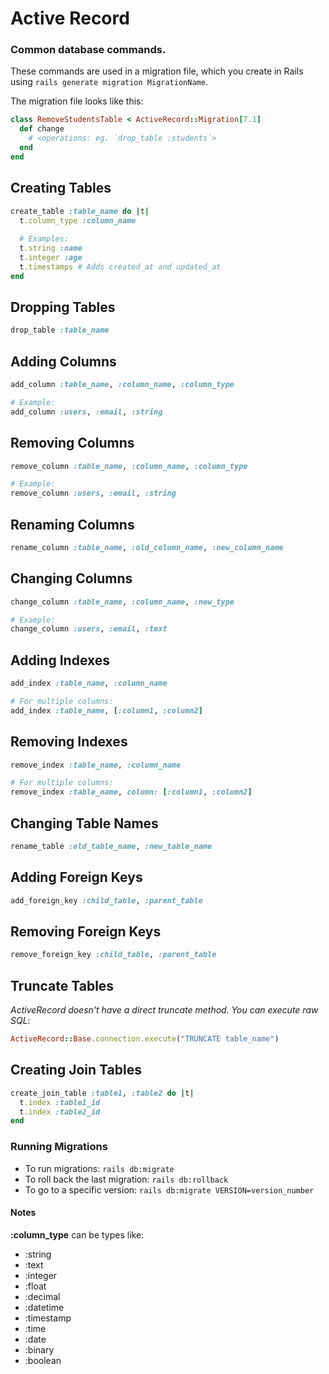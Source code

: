 # Active Record
### Common database commands.

These commands are used in a migration file, which you create in Rails using `rails generate migration MigrationName`.

The migration file looks like this: 
```ruby
class RemoveStudentsTable < ActiveRecord::Migration[7.1]
  def change
    # <operations: eg. `drop_table :students`>
  end
end
```

## Creating Tables
```ruby
create_table :table_name do |t|
  t.column_type :column_name
  
  # Examples:
  t.string :name
  t.integer :age
  t.timestamps # Adds created_at and updated_at
end
```
## Dropping Tables
```ruby
drop_table :table_name
```

## Adding Columns
```ruby
add_column :table_name, :column_name, :column_type

# Example:
add_column :users, :email, :string
```

## Removing Columns
```ruby
remove_column :table_name, :column_name, :column_type

# Example:
remove_column :users, :email, :string
```

## Renaming Columns
```ruby
rename_column :table_name, :old_column_name, :new_column_name
```

## Changing Columns
```ruby
change_column :table_name, :column_name, :new_type

# Example:
change_column :users, :email, :text
```

## Adding Indexes
```ruby
add_index :table_name, :column_name

# For multiple columns:
add_index :table_name, [:column1, :column2]
```

## Removing Indexes
```ruby
remove_index :table_name, :column_name

# For multiple columns:
remove_index :table_name, column: [:column1, :column2]
```

## Changing Table Names
```ruby
rename_table :old_table_name, :new_table_name
```

## Adding Foreign Keys
```ruby
add_foreign_key :child_table, :parent_table
```

## Removing Foreign Keys
```ruby
remove_foreign_key :child_table, :parent_table
```

## Truncate Tables
*ActiveRecord doesn't have a direct truncate method. You can execute raw SQL*:
```ruby
ActiveRecord::Base.connection.execute("TRUNCATE table_name")
```

## Creating Join Tables
```ruby
create_join_table :table1, :table2 do |t|
  t.index :table1_id
  t.index :table2_id
end
```

### Running Migrations
  - To run migrations: `rails db:migrate`
  - To roll back the last migration: `rails db:rollback`
  - To go to a specific version: `rails db:migrate VERSION=version_number`

#### Notes
  **:column_type** can be types like: 
  - :string
  - :text 
  - :integer 
  - :float 
  - :decimal
  - :datetime
  - :timestamp
  - :time
  - :date 
  - :binary
  - :boolean

